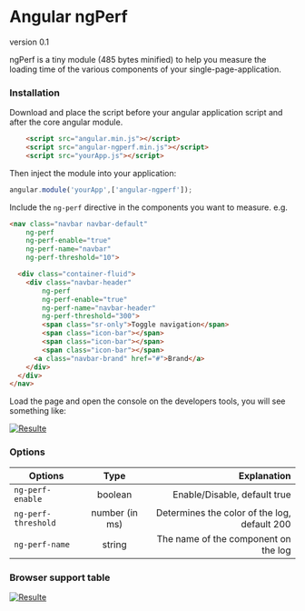 # Angular ngPerf

version 0.1

ngPerf is a tiny module (485 bytes minified) to help you measure the loading time of the various components of your single-page-application.

### Installation
Download and place the script before your angular application script and after the core angular module.
```html
    <script src="angular.min.js"></script>
    <script src="angular-ngperf.min.js"></script>
    <script src="yourApp.js"></script>
```
Then inject the module into your application:

```js
angular.module('yourApp',['angular-ngperf']);
```

Include the `ng-perf` directive in the components you want to measure.
e.g.
```html
<nav class="navbar navbar-default"
    ng-perf
    ng-perf-enable="true"
    ng-perf-name="navbar"
    ng-perf-threshold="10">

  <div class="container-fluid">
    <div class="navbar-header"
        ng-perf
        ng-perf-enable="true"
        ng-perf-name="navbar-header"
        ng-perf-threshold="300">
        <span class="sr-only">Toggle navigation</span>
        <span class="icon-bar"></span>
        <span class="icon-bar"></span>
        <span class="icon-bar"></span>
      <a class="navbar-brand" href="#">Brand</a>
    </div>
  </div>
</nav>
```

Load the page and open the console on the developers tools, you will see something like:

[![Resulte](http://oi57.tinypic.com/6egrk1.jpg)](http://oi57.tinypic.com/6egrk1.jpg)

### Options


| Options       | Type          | Explanation  |
| ------------- |:-------------:| -----:|
| `ng-perf-enable`     | boolean | Enable/Disable, default true |
| `ng-perf-threshold`     | number (in ms)      | Determines the color of the log, default 200 |
| `ng-perf-name`| string | The name of the component on the log |

### Βrowser support table

[![Resulte](http://oi61.tinypic.com/1zdmccm.jpg)](http://oi61.tinypic.com/1zdmccm.jpg)
